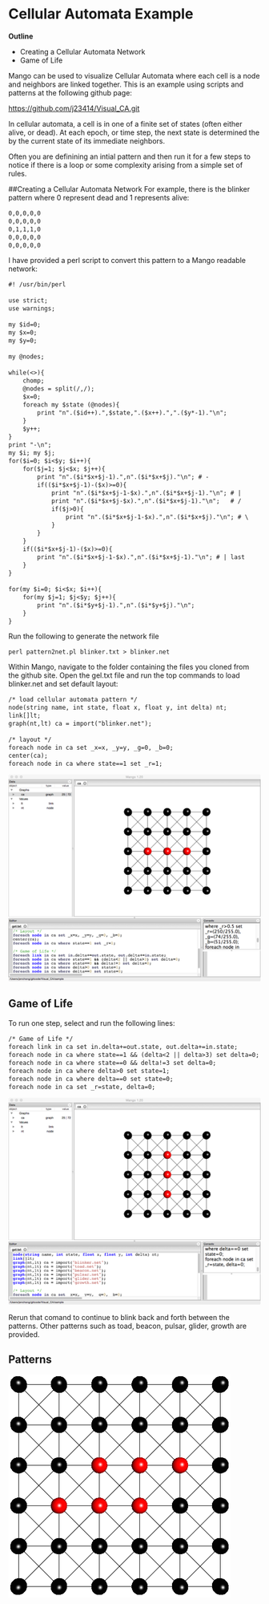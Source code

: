 # Cellular Automata Example

**Outline**
* Creating a Cellular Automata Network
* Game of Life

Mango can be used to visualize Cellular Automata where each cell is a node and neighbors are linked together. This is an example using scripts and patterns at the following github page:

https://github.com/j23414/Visual_CA.git

In cellular automata, a cell is in one of a finite set of states (often either alive, or dead). At each epoch, or time step, the next state is determined the by the current state of its immediate neighbors. 

Often you are definining an intial pattern and then run it for a few steps to notice if there is a loop or some complexity arising from a simple set of rules. 

##Creating a Cellular Automata Network
For example, there is the blinker pattern where 0 represent dead and 1 represents alive:

```
0,0,0,0,0
0,0,0,0,0
0,1,1,1,0
0,0,0,0,0
0,0,0,0,0
```

I have provided a perl script to convert this pattern to a Mango readable network:

```
#! /usr/bin/perl

use strict;
use warnings;

my $id=0;
my $x=0; 
my $y=0;

my @nodes;

while(<>){
    chomp;
    @nodes = split(/,/);
    $x=0;
    foreach my $state (@nodes){
        print "n".($id++).",$state,".($x++).",".($y*-1)."\n";
    }
    $y++;
}
print "-\n";
my $i; my $j;
for($i=0; $i<$y; $i++){
    for($j=1; $j<$x; $j++){
        print "n".($i*$x+$j-1).",n".($i*$x+$j)."\n"; # -
        if(($i*$x+$j-1)-($x)>=0){
            print "n".($i*$x+$j-1-$x).",n".($i*$x+$j-1)."\n"; # |
            print "n".($i*$x+$j-$x).",n".($i*$x+$j-1)."\n";   # /
            if($j>0){
                print "n".($i*$x+$j-1-$x).",n".($i*$x+$j)."\n"; # \
            }
        }
    }
    if(($i*$x+$j-1)-($x)>=0){
        print "n".($i*$x+$j-1-$x).",n".($i*$x+$j-1)."\n"; # | last
    }
} 

for(my $i=0; $i<$x; $i++){
    for(my $j=1; $j<$y; $j++){
        print "n".($i*$y+$j-1).",n".($i*$y+$j)."\n";
    }
} 
```

Run the following to generate the network file

```
perl pattern2net.pl blinker.txt > blinker.net
```

Within Mango, navigate to the folder containing the files you cloned from the github site. Open the gel.txt file and run the top commands to load blinker.net and set default layout:

```
/* load cellular automata pattern */
node(string name, int state, float x, float y, int delta) nt;
link[]lt;
graph(nt,lt) ca = import("blinker.net");

/* layout */
foreach node in ca set _x=x, _y=y, _g=0, _b=0;
center(ca);
foreach node in ca where state==1 set _r=1;
```

![](img44.png)

## Game of Life

To run one step, select and run the following lines:

```
/* Game of Life */
foreach link in ca set in.delta+=out.state, out.delta+=in.state;
foreach node in ca where state==1 && (delta<2 || delta>3) set delta=0;
foreach node in ca where state==0 && delta!=3 set delta=0;
foreach node in ca where delta>0 set state=1;
foreach node in ca where delta==0 set state=0;
foreach node in ca set _r=state, delta=0;
```

![](img45.png) 

Rerun that comand to continue to blink back and forth between the patterns. Other patterns such as  toad, beacon, pulsar, glider, growth are provided. 

## Patterns

![](toad01.png)
